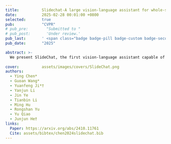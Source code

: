 ```yaml
---
title:          Slidechat-A large vision-language assistant for whole-slide pathology image understanding
date:           2025-02-28 00:01:00 +0800
selected:       true
pub:            "CVPR"
# pub_pre:        "Submitted to "
# pub_post:       'Under review.'
pub_last:       ' <span class="badge badge-pill badge-custom badge-secondary">Conference</span>'
pub_date:       "2025"

abstract: >-
  We present SlideChat, the first vision-language assistant capable of understanding gigapixel whole-slide images, exhibiting excellent multimodal conversational capability and response complex instruction across diverse pathology scenarios. To support its development, we created SlideInstruction, the largest instruction-following dataset for WSIs consisting of 4.2K WSI captions and 176K VQA pairs with multiple categories. Furthermore, we propose SlideBench, a multimodal benchmark that incorporates captioning and VQA tasks to assess SlideChat's capabilities in varied clinical settings such as microscopy, diagnosis.
  
cover:          assets/images/covers/SlideChat.png
authors:
  - Ying Chen*
  - Guoan Wang*
  - Yuanfeng Ji*†
  - Yanjun Li
  - Jin Ye
  - Tianbin Li
  - Ming Hu
  - Rongshan Yu
  - Yu Qiao
  - Junjun He†
links:
  Paper: https://arxiv.org/abs/2410.11761
  Cite: assets/bibtex/chen2024slidechat.bib
---
```

